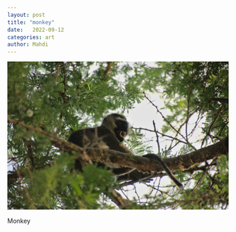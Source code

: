 ```yaml
---
layout: post
title: "monkey"
date:   2022-09-12
categories: art
author: Mahdi
---
```


![monkey](/img/arts/uganda/monkey.jpg)

<span class='image-details'>
Monkey
</span>
